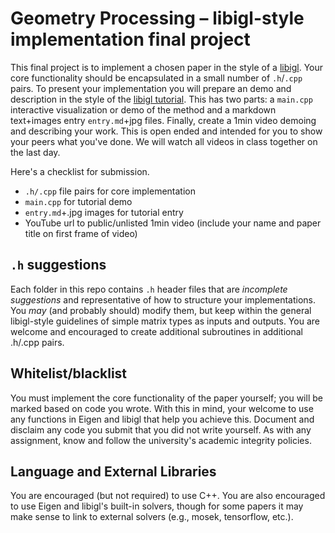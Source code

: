 # Geometry Processing – libigl-style implementation final project

This final project is to implement a chosen paper in the style of a
[libigl](https://libigl.github.io/). Your core functionality should be
encapsulated in a small number of `.h`/`.cpp` pairs. To present your
implementation you will prepare an demo and description in the style of the
[libigl tutorial](ihttps://libigl.github.io/tutorial/). This has two parts: a
`main.cpp` interactive visualization or demo of the method and a markdown
text+images entry `entry.md`+jpg files. Finally, create a 1min video demoing and
describing your work. This is open ended and intended for you to show your peers
what you've done. We will watch all videos in class together on the last day.

Here's a checklist for submission.

- `.h/.cpp` file pairs for core implementation
- `main.cpp` for tutorial demo
- `entry.md`+.jpg images for tutorial entry
- YouTube url to public/unlisted 1min video (include your name and paper title on first frame of video)

## `.h` suggestions 

Each folder in this repo contains `.h` header files that are _incomplete
suggestions_ and representative of how to structure your implementations. You
_may_ (and probably should) modify them, but keep within the general
libigl-style guidelines of simple matrix types as inputs and outputs. You are
welcome and encouraged to create additional subroutines in additional .h/.cpp
pairs.

## Whitelist/blacklist

You must implement the core functionality of the paper yourself; you will be
marked based on code you wrote. With this in mind, your welcome to use any
functions in Eigen and libigl that help you achieve this. Document and disclaim
any code you submit that you did not write yourself. As with any assignment,
know and follow the university's academic integrity policies.

## Language and External Libraries

You are encouraged (but not required) to use C++. You are also encouraged to use
Eigen and libigl's built-in solvers, though for some papers it may make sense to
link to external solvers (e.g., mosek, tensorflow, etc.).
